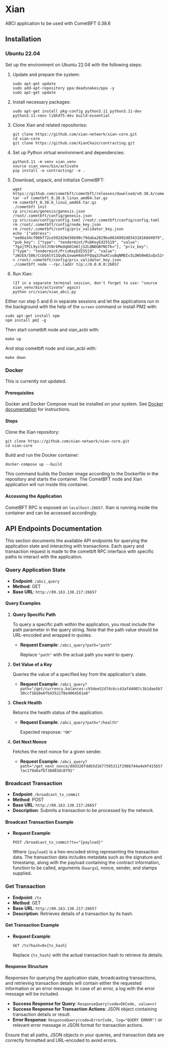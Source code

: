 # Xian
ABCI application to be used with CometBFT 0.38.6

## Installation
### Ubuntu 22.04

Set up the environment on Ubuntu 22.04 with the following steps:

1. Update and prepare the system:
    ```
    sudo apt-get update
    sudo add-apt-repository ppa:deadsnakes/ppa -y
    sudo apt-get update
    ```

2. Install necessary packages:
    ```
    sudo apt-get install pkg-config python3.11 python3.11-dev python3.11-venv libhdf5-dev build-essential
    ```

3. Clone Xian and related repositories:
    ```
    git clone https://github.com/xian-network/xian-core.git
    cd xian-core
    git clone https://github.com/XianChain/contracting.git
    ```

4. Set up Python virtual environment and dependencies:
    ```
    python3.11 -m venv xian_venv
    source xian_venv/bin/activate
    pip install -e contracting/ -e .
    ```

5. Download, unpack, and initialize CometBFT:
    ```
    wget https://github.com/cometbft/cometbft/releases/download/v0.38.6/cometbft_0.38.6_linux_amd64.tar.gz
    tar -xf cometbft_0.38.6_linux_amd64.tar.gz
    rm cometbft_0.38.6_linux_amd64.tar.gz
    ./cometbft init
    cp src/xian/genesis/genesis.json /root/.cometbft/config/genesis.json
    cp src/xian/config/config.toml /root/.cometbft/config/config.toml
    rm /root/.cometbft/config/node_key.json
    rm /root/.cometbft/config/priv_validator_key.json
    echo '{"address": "ee06a34cf08bf72ce592d26d36b90c79daba2829ba9634992d034318160d49f9", "pub_key": {"type": "tendermint/PubKeyEd25519", "value": "7gajTPCL9yzlktJtNrkMedq6KCm6ljSZLQNDGBYNSfk="}, "priv_key": {"type": "tendermint/PrivKeyEd25519", "value": "zWzEX/586/CcbGAlV11Qu0LGxwwH4dvFFQqq3JhwXCvuBqNM8Iv3LOWS0m02uQx52rooKbqWNJktA0MYFg1J+Q=="}}' > /root/.cometbft/config/priv_validator_key.json
    ./cometbft node --rpc.laddr tcp://0.0.0.0:26657
    ```

6. Run Xian:
    ```
   (If in a separate terminal session, don't forget to use: "source xian_venv/bin/activate" again)
    python src/xian/xian_abci.py
    ```

Either run step 5 and 6 in separate sessions and let the applications run in the background with the help of the `screen` command or install PM2 with:
```
sudo apt-get install npm
npm install pm2 -g
```


Then start cometbft node and xian_acbi with:
```
make up
```

And stop cometbft node and xian_acbi with:
```
make down
```

### Docker

This is currently not updated.

#### Prerequisites

Docker and Docker Compose must be installed on your system. See [Docker documentation](https://docs.docker.com/get-docker/) for instructions.

#### Steps

Clone the Xian repository:

```
git clone https://github.com/xian-network/xian-core.git
cd xian-core
```

Build and run the Docker container:

```
docker-compose up --build
```

This command builds the Docker image according to the Dockerfile in the repository and starts the container. The CometBFT node and Xian application will run inside this container.

#### Accessing the Application

CometBFT RPC is exposed on `localhost:26657`.
Xian is running inside the container and can be accessed accordingly.

## API Endpoints Documentation

This section documents the available API endpoints for querying the application state and interacting with transactions. Each query and transaction request is made to the cometbft RPC interface with specific paths to interact with the application.

### Query Application State

- **Endpoint**: `/abci_query`
- **Method**: GET
- **Base URL**: `http://89.163.130.217:26657`

#### Query Examples

1. **Query Specific Path**

   To query a specific path within the application, you must include the path parameter in the query string. Note that the path value should be URL-encoded and wrapped in quotes.

   - **Request Example**: `/abci_query?path="path"`

     Replace `"path"` with the actual path you want to query. 

2. **Get Value of a Key**

   Queries the value of a specified key from the application's state.

   - **Request Example**: `/abci_query?path="/get/currency.balances:c93dee52d7dc6cc43af44007c3b1dae5b730ccf18a9e6fb43521f8e4064561e6"`

3. **Check Health**

   Returns the health status of the application.

   - **Request Example**: `/abci_query?path="/health"`

     Expected response: `"OK"`

4. **Get Next Nonce**

   Fetches the next nonce for a given sender.

   - **Request Example**: `/abci_query?path="/get_next_nonce/ddd326fddb5d1677595311f298b744a4e9f415b577ac179a6afbf38483dc0791"`

### Broadcast Transaction

- **Endpoint**: `/broadcast_tx_commit`
- **Method**: POST
- **Base URL**: `http://89.163.130.217:26657`
- **Description**: Submits a transaction to be processed by the network.

#### Broadcast Transaction Example

   - **Request Example**: 

     ```
     POST /broadcast_tx_commit?tx="{payload}"
     ```

     Where `{payload}` is a hex-encoded string representing the transaction data. The transaction data includes metadata such as the signature and timestamp, along with the payload containing the contract information, function to be called, arguments (`kwargs`), nonce, sender, and stamps supplied.

### Get Transaction

- **Endpoint**: `/tx`
- **Method**: GET
- **Base URL**: `http://89.163.130.217:26657`
- **Description**: Retrieves details of a transaction by its hash.

#### Get Transaction Example

   - **Request Example**: 

     ```
     GET /tx?hash=0x{tx_hash}
     ```

     Replace `{tx_hash}` with the actual transaction hash to retrieve its details.

#### Response Structure

Responses for querying the application state, broadcasting transactions, and retrieving transaction details will contain either the requested information or an error message. In case of an error, a log with the error message will be included.

- **Success Response for Query**: `ResponseQuery(code=OkCode, value=v)`
- **Success Response for Transaction Actions**: JSON object containing transaction details or result.
- **Error Response**: `ResponseQuery(code=ErrorCode, log="QUERY ERROR")` or relevant error message in JSON format for transaction actions.

Ensure that all paths, JSON objects in your queries, and transaction data are correctly formatted and URL-encoded to avoid errors.
